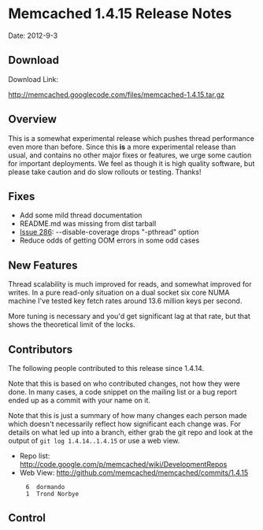 # Memcached 1.4.15 Release Notes #

Date: 2012-9-3

## Download ##

Download Link:

http://memcached.googlecode.com/files/memcached-1.4.15.tar.gz


## Overview ##

This is a somewhat experimental release which pushes thread performance even
more than before. Since this **is** a more experimental release than usual, and
contains no other major fixes or features, we urge some caution for important
deployments. We feel as though it is high quality software, but please take
caution and do slow rollouts or testing. Thanks!

## Fixes ##

  * Add some mild thread documentation
  * README.md was missing from dist tarball
  * [Issue 286](https://code.google.com/p/memcached/issues/detail?id=286): --disable-coverage drops "-pthread" option
  * Reduce odds of getting OOM errors in some odd cases

## New Features ##

Thread scalability is much improved for reads, and somewhat improved for
writes. In a pure read-only situation on a dual socket six core NUMA machine
I've tested key fetch rates around 13.6 million keys per second.

More tuning is necessary and you'd get significant lag at that rate, but that
shows the theoretical limit of the locks.

## Contributors ##

The following people contributed to this release since 1.4.14.

Note that this is based on who contributed changes, not how they were
done.  In many cases, a code snippet on the mailing list or a bug
report ended up as a commit with your name on it.

Note that this is just a summary of how many changes each person made
which doesn't necessarily reflect how significant each change was.
For details on what led up into a branch, either grab the git repo and
look at the output of `git log 1.4.14..1.4.15` or use a web view.

  * Repo list:  http://code.google.com/p/memcached/wiki/DevelopmentRepos
  * Web View: http://github.com/memcached/memcached/commits/1.4.15

```
     6	dormando
     1	Trond Norbye
```

## Control ##